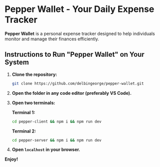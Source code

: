 # Pepper Wallet - Your Daily Expense Tracker

**Pepper Wallet** is a personal expense tracker designed to help individuals monitor and manage their finances efficiently.

## Instructions to Run "Pepper Wallet" on Your System

1. **Clone the repository:**

    ```bash
    git clone https://github.com/delbingeorge/pepper-wallet.git
    ```

2. **Open the folder in any code editor (preferably VS Code).**

3. **Open two terminals:**

    **Terminal 1:**

    ```bash
    cd pepper-client && npm i && npm run dev
    ```

    **Terminal 2:**

    ```bash
    cd pepper-server && npm i && npm run dev
    ```

4. **Open `localhost` in your browser.**

**Enjoy!**
